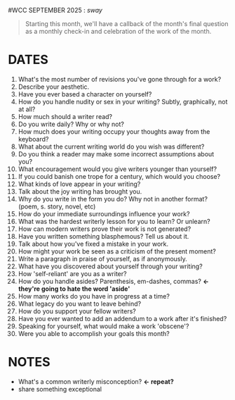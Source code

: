 #WCC SEPTEMBER 2025 : *sway*
<!-- Leaves of Grass -->

> Starting this month, we'll have a callback of the month's final question as a monthly check-in and celebration of the work of the month.

# DATES
1. What's the most number of revisions you've gone through for a work?
2. Describe your aesthetic.
3. Have you ever based a character on yourself?
4. How do you handle nudity or sex in your writing? Subtly, graphically, not at all?
5. How much should a writer read?
6. Do you write daily? Why or why not?
7. How much does your writing occupy your thoughts away from the keyboard?
8. What about the current writing world do you wish was different?
9. Do you think a reader may make some incorrect assumptions about you?
10. What encouragement would you give writers younger than yourself?
11. If you could banish one trope for a century, which would you choose?
12. What kinds of love appear in your writing?
13. Talk about the joy writing has brought you.
14. Why do you write in the form you do? Why not in another format? (poem, s. story, novel, etc)
15. How do your immediate surroundings influence your work?
16. What was the hardest writerly lesson for you to learn? Or unlearn?
17. How can modern writers prove their work is not generated?
18. Have you written something blasphemous? Tell us about it.
19. Talk about how you've fixed a mistake in your work.
20. How might your work be seen as a criticism of the present moment?
21. Write a paragraph in praise of yourself, as if anonymously.
22. What have you discovered about yourself through your writing?
23. How 'self-reliant' are you as a writer?
24. How do you handle asides? Parenthesis, em-dashes, commas? **← they're going to hate the word 'aside'**
25. How many works do you have in progress at a time?
26. What legacy do you want to leave behind?
27. How do you support your fellow writers?
28. Have you ever wanted to add an addendum to a work after it's finished?
29. Speaking for yourself, what would make a work 'obscene'?
30. Were you able to accomplish your goals this month? 


# NOTES
- What's a common writerly misconception? **← repeat?**
- share something exceptional
